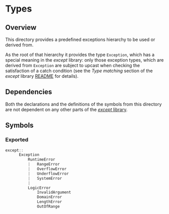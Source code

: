 # Types

## Overview

This directory provides a predefined exceptions hierarchy to be used
or derived from.

As the root of that hierarchy it provides the type `Exception`, which has
a special meaning in the *except* library: only those exception types, which
are derived from `Exception` are subject to upcast when checking the satisfaction
of a catch condition (see the *Type matching* section of the *except* library
[README](../README.md) for details).

## Dependencies

Both the declarations and the definitions of the symbols from this directory
are not dependent on any other parts of the [*except* library](..).

## Symbols

### Exported

```cpp
except::
      Exception
          RuntimeError
          |   RangeError
          |   OverflowError
          |   UnderflowError
          |   SystemError
          |
          LogicError
              InvalidArgument
              DomainError
              LengthError
              OutOfRange
```

